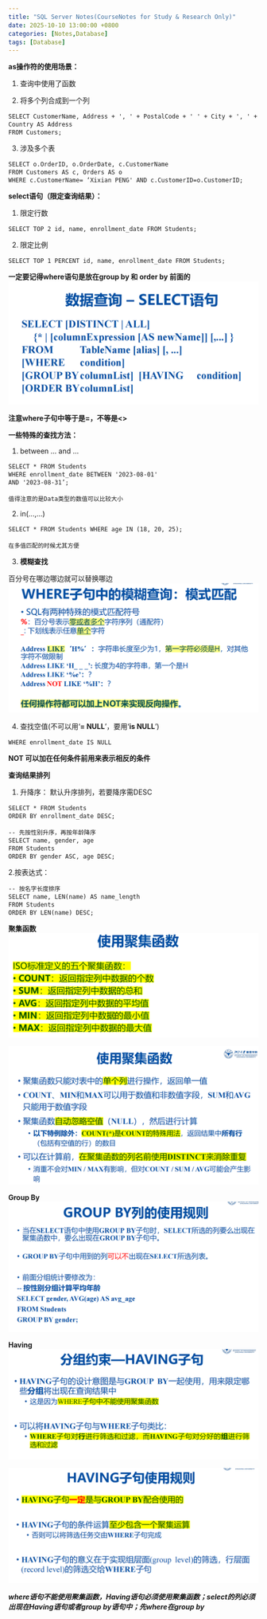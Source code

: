 ```yaml
---
title: "SQL Server Notes(CourseNotes for Study & Research Only)"
date: 2025-10-10 13:00:00 +0800
categories: [Notes,Database]  
tags: [Database]
---
```


**as操作符的使用场景：**

1. 查询中使用了函数

2. 将多个列合成到一个列

```
SELECT CustomerName, Address + ', ' + PostalCode + ' ' + City + ', ' + Country AS Address
FROM Customers;
```

3. 涉及多个表

```
SELECT o.OrderID, o.OrderDate, c.CustomerName
FROM Customers AS c, Orders AS o
WHERE c.CustomerName= ‘Xixian PENG' AND c.CustomerID=o.CustomerID;
```

**select语句（限定查询结果）：**

1. 限定行数

```
SELECT TOP 2 id, name, enrollment_date FROM Students;
```

2. 限定比例

```
SELECT TOP 1 PERCENT id, name, enrollment_date FROM Students;
```

**一定要记得where语句是放在group by 和 order by 前面的**
![](/assets/img/Course/SQL/select语句.png)

**注意where子句中等于是=，不等是<>**

**一些特殊的查找方法：**

1. between ... and ... 

```
SELECT * FROM Students
WHERE enrollment_date BETWEEN '2023-08-01'
AND '2023-08-31’;

值得注意的是Data类型的数值可以比较大小
```

2. in(...,...)
```
SELECT * FROM Students WHERE age IN (18, 20, 25);

在多值匹配的时候尤其方便
```

3. **模糊查找**

百分号在哪边哪边就可以替换哪边
![](/assets/img/Course/SQL/模糊查找.png)

4. 查找空值(不可以用‘**= NULL**’，要用‘**is NULL**’)

```
WHERE enrollment_date IS NULL
```

**NOT 可以加在任何条件前用来表示相反的条件**

**查询结果排列**

1. 升降序：
默认升序排列，若要降序需DESC

```
SELECT * FROM Students
ORDER BY enrollment_date DESC;

-- 先按性别升序，再按年龄降序
SELECT name, gender, age
FROM Students
ORDER BY gender ASC, age DESC;
```

2.按表达式：

```
-- 按名字长度排序
SELECT name, LEN(name) AS name_length
FROM Students
ORDER BY LEN(name) DESC;
```

**聚集函数**
![](/assets/img/Course/SQL/聚集函数.png)

![](/assets/img/Course/SQL/聚集函数规则.png)

**Group By**
![](/assets/img/Course/SQL/group%20by规则.png)

**Having**
![](/assets/img/Course/SQL/Having.png)

![](/assets/img/Course/SQL/Having子句规则.png)

***where语句不能使用聚集函数，Having语句必须使用聚集函数；select的列必须出现在Having语句或者group by语句中；先where在group by***